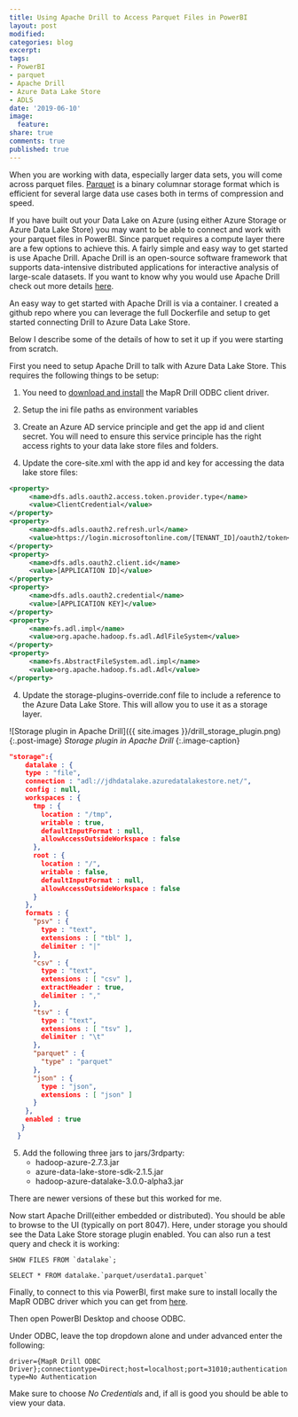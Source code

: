```yaml
---
title: Using Apache Drill to Access Parquet Files in PowerBI
layout: post
modified: 
categories: blog
excerpt: 
tags:
- PowerBI
- parquet
- Apache Drill
- Azure Data Lake Store
- ADLS
date: '2019-06-10'
image:
  feature: 
share: true
comments: true
published: true
---
```


When you are working with data, especially larger data sets, you will come across parquet files. [Parquet](https://parquet.apache.org/) is a binary columnar storage format which is efficient for several large data use cases both in terms of compression and speed.

If you have built out your Data Lake on Azure (using either Azure Storage or Azure Data Lake Store) you may want to be able to connect and work with your parquet files in PowerBI. Since parquet requires a compute layer there are a few options to achieve this. A fairly simple and easy way to get started is use Apache Drill. Apache Drill is an open-source software framework that supports data-intensive distributed applications for interactive analysis of large-scale datasets. If you want to know why you would use Apache Drill check out more details [here](https://drill.apache.org/why/).

An easy way to get started with Apache Drill is via a container. I created a github repo where you can leverage the full Dockerfile and setup to get started connecting Drill to Azure Data Lake Store. 

Below I describe some of the details of how to set it up if you were starting from scratch.

First you need to setup Apache Drill to talk with Azure Data Lake Store. This requires the following things to be setup:

1. You need to [download and install](https://drill.apache.org/docs/installing-the-driver-on-linux/#step-1:-download-the-drill-odbc-driver) the MapR Drill ODBC client driver. 

2. Setup the ini file paths as environment variables

3. Create an Azure AD service principle and get the app id and client secret. You will need to ensure this service principle has the right access rights to your data lake store files and folders.

3. Update the core-site.xml with the app id and key for accessing the data lake store files:

```xml
<property>
     <name>dfs.adls.oauth2.access.token.provider.type</name>
     <value>ClientCredential</value>
</property>
<property>
     <name>dfs.adls.oauth2.refresh.url</name>
     <value>https://login.microsoftonline.com/[TENANT_ID]/oauth2/token</value>
</property>
<property>
     <name>dfs.adls.oauth2.client.id</name>
     <value>[APPLICATION ID]</value>
</property>
<property>
     <name>dfs.adls.oauth2.credential</name>
     <value>[APPLICATION KEY]</value>
</property> 
<property>
     <name>fs.adl.impl</name>
     <value>org.apache.hadoop.fs.adl.AdlFileSystem</value>
</property>
<property>
     <name>fs.AbstractFileSystem.adl.impl</name>
     <value>org.apache.hadoop.fs.adl.Adl</value>
</property>
```

4. Update the storage-plugins-override.conf file to include a reference to the Azure Data Lake Store. This will allow you to use it as a storage layer.

![Storage plugin in Apache Drill]({{ site.images }}/drill_storage_plugin.png)
{:.post-image}
*Storage plugin in Apache Drill*
{:.image-caption}

```json
"storage":{
    datalake : {
    type : "file",
    connection : "adl://jdhdatalake.azuredatalakestore.net/",
    config : null,
    workspaces : {
      tmp : {
        location : "/tmp",
        writable : true,
        defaultInputFormat : null,
        allowAccessOutsideWorkspace : false
      },
      root : {
        location : "/",
        writable : false,
        defaultInputFormat : null,
        allowAccessOutsideWorkspace : false
      }
    },
    formats : {
      "psv" : {
        type : "text",
        extensions : [ "tbl" ],
        delimiter : "|"
      },
      "csv" : {
        type : "text",
        extensions : [ "csv" ],
        extractHeader : true,
        delimiter : ","
      },
      "tsv" : {
        type : "text",
        extensions : [ "tsv" ],
        delimiter : "\t"
      },
      "parquet" : {
        "type" : "parquet"
      },
      "json" : {
        type : "json",
        extensions : [ "json" ]
      }
    },
    enabled : true
   }
  }
```

5. Add the following three jars to jars/3rdparty:
    * hadoop-azure-2.7.3.jar
    * azure-data-lake-store-sdk-2.1.5.jar
    * hadoop-azure-datalake-3.0.0-alpha3.jar

There are newer versions of these but this worked for me.

Now start Apache Drill(either embedded or distributed). You should be able to browse to the UI (typically on port 8047). Here, under storage you should see the Data Lake Store storage plugin enabled. You can also run a test query and check it is working:

```
SHOW FILES FROM `datalake`;
```

```
SELECT * FROM datalake.`parquet/userdata1.parquet`
```

Finally, to connect to this via PowerBI, first make sure to install locally the MapR ODBC driver which you can get from [here](http://package.mapr.com/tools/MapR-ODBC/MapR_Drill/).

Then open PowerBI Desktop and choose ODBC.

Under ODBC, leave the top dropdown alone and under advanced enter the following:

`driver={MapR Drill ODBC Driver};connectiontype=Direct;host=localhost;port=31010;authenticationtype=No Authentication`

Make sure to choose *No Credentials* and, if all is good you should be able to view your data.